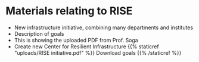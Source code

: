 # Materials relating to RISE
- New infrastructure initiative, combining many departments and institutes
- Description of goals
- This is showing the uploaded PDF from Prof. Soga
-   Create new Center for Resilient Infrastructure {{% staticref "uploads/RISE initiative.pdf" %}}  Download goals {{% /staticref %}} 
